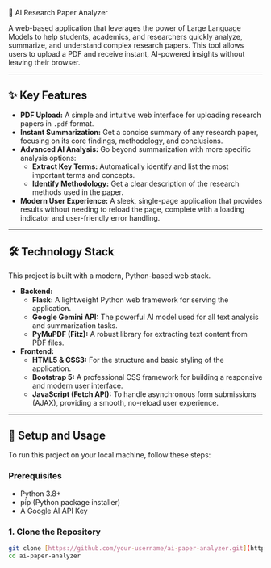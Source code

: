  🧠 AI Research Paper Analyzer

A web-based application that leverages the power of Large Language Models to help students, academics, and researchers quickly analyze, summarize, and understand complex research papers. This tool allows users to upload a PDF and receive instant, AI-powered insights without leaving their browser.



---
## ✨ Key Features

* **PDF Upload:** A simple and intuitive web interface for uploading research papers in `.pdf` format.
* **Instant Summarization:** Get a concise summary of any research paper, focusing on its core findings, methodology, and conclusions.
* **Advanced AI Analysis:** Go beyond summarization with more specific analysis options:
    * **Extract Key Terms:** Automatically identify and list the most important terms and concepts.
    * **Identify Methodology:** Get a clear description of the research methods used in the paper.
* **Modern User Experience:** A sleek, single-page application that provides results without needing to reload the page, complete with a loading indicator and user-friendly error handling.

---
## 🛠️ Technology Stack

This project is built with a modern, Python-based web stack.

* **Backend:**
    * **Flask:** A lightweight Python web framework for serving the application.
    * **Google Gemini API:** The powerful AI model used for all text analysis and summarization tasks.
    * **PyMuPDF (Fitz):** A robust library for extracting text content from PDF files.
* **Frontend:**
    * **HTML5 & CSS3:** For the structure and basic styling of the application.
    * **Bootstrap 5:** A professional CSS framework for building a responsive and modern user interface.
    * **JavaScript (Fetch API):** To handle asynchronous form submissions (AJAX), providing a smooth, no-reload user experience.

---
## 🚀 Setup and Usage

To run this project on your local machine, follow these steps:

### **Prerequisites**

* Python 3.8+
* pip (Python package installer)
* A Google AI API Key

### **1. Clone the Repository**

```bash
git clone [https://github.com/your-username/ai-paper-analyzer.git](https://github.com/your-username/ai-paper-analyzer.git)
cd ai-paper-analyzer
